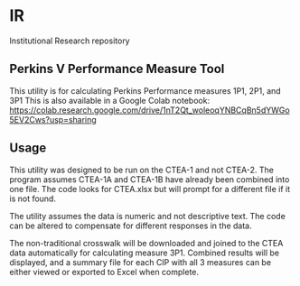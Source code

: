 # IR
Institutional Research repository

## Perkins V Performance Measure Tool

This utility is for calculating Perkins Performance measures 1P1, 2P1, and 3P1
This is also available in a Google Colab notebook: https://colab.research.google.com/drive/1nT2Qt_woleoqYNBCqBn5dYWGo5EV2Cws?usp=sharing

## Usage

This utility was designed to be run on the CTEA-1 and not CTEA-2. The program assumes
CTEA-1A and CTEA-1B have already been combined into one file. The code looks for CTEA.xlsx
but will prompt for a different file if it is not found.

The utility assumes the data is numeric and not descriptive text. 
The code can be altered to compensate for different responses in the data.

The non-traditional crosswalk will be downloaded and joined to the CTEA data automatically for calculating measure 3P1.
Combined results will be displayed, and a summary file for each CIP with all 3 measures can be either viewed or exported to Excel when complete.


